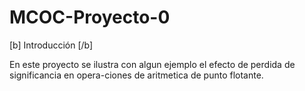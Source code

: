 # MCOC-Proyecto-0

[b] Introducción [/b]

En este proyecto se ilustra con algun ejemplo el efecto de perdida de significancia en  opera-ciones  de  aritmetica  de  punto  flotante.
